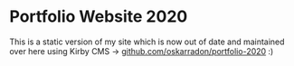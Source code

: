 # Portfolio Website 2020

This is a static version of my site which is now out of date and maintained over here using Kirby CMS -> [github.com/oskarradon/portfolio-2020](portfolio-2020) :)
